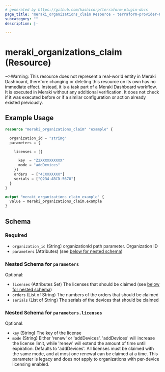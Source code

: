 ```yaml
---
# generated by https://github.com/hashicorp/terraform-plugin-docs
page_title: "meraki_organizations_claim Resource - terraform-provider-meraki"
subcategory: ""
description: |-
  
---
```


# meraki_organizations_claim (Resource)



~>Warning: This resource does not represent a real-world entity in Meraki Dashboard, therefore changing or deleting this resource on its own has no immediate effect. Instead, it is a task part of a Meraki Dashboard workflow. It is executed in Meraki without any additional verification. It does not check if it was executed before or if a similar configuration or action 
already existed previously.

## Example Usage

```terraform
resource "meraki_organizations_claim" "example" {

  organization_id = "string"
  parameters = {

    licenses = [{

      key  = "Z2XXXXXXXXXX"
      mode = "addDevices"
    }]
    orders  = ["4CXXXXXXX"]
    serials = ["Q234-ABCD-5678"]
  }
}

output "meraki_organizations_claim_example" {
  value = meraki_organizations_claim.example
}
```

<!-- schema generated by tfplugindocs -->
## Schema

### Required

- `organization_id` (String) organizationId path parameter. Organization ID
- `parameters` (Attributes) (see [below for nested schema](#nestedatt--parameters))

<a id="nestedatt--parameters"></a>
### Nested Schema for `parameters`

Optional:

- `licenses` (Attributes Set) The licenses that should be claimed (see [below for nested schema](#nestedatt--parameters--licenses))
- `orders` (List of String) The numbers of the orders that should be claimed
- `serials` (List of String) The serials of the devices that should be claimed

<a id="nestedatt--parameters--licenses"></a>
### Nested Schema for `parameters.licenses`

Optional:

- `key` (String) The key of the license
- `mode` (String) Either 'renew' or 'addDevices'. 'addDevices' will increase the license limit, while 'renew' will extend the amount of time until expiration. Defaults to 'addDevices'. All licenses must be claimed with the same mode, and at most one renewal can be claimed at a time. This parameter is legacy and does not apply to organizations with per-device licensing enabled.
